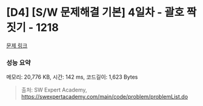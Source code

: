 # [D4] [S/W 문제해결 기본] 4일차 - 괄호 짝짓기 - 1218 

[문제 링크](https://swexpertacademy.com/main/code/problem/problemDetail.do?contestProbId=AV14eWb6AAkCFAYD) 

### 성능 요약

메모리: 20,776 KB, 시간: 142 ms, 코드길이: 1,623 Bytes



> 출처: SW Expert Academy, https://swexpertacademy.com/main/code/problem/problemList.do